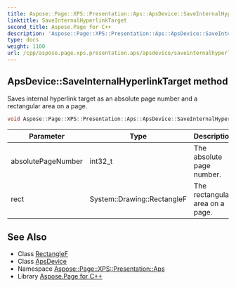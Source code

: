 ```yaml
---
title: Aspose::Page::XPS::Presentation::Aps::ApsDevice::SaveInternalHyperlinkTarget method
linktitle: SaveInternalHyperlinkTarget
second_title: Aspose.Page for C++
description: 'Aspose::Page::XPS::Presentation::Aps::ApsDevice::SaveInternalHyperlinkTarget method. Saves internal hyperlink target as an absolute page number and a rectangular area on a page in C++.'
type: docs
weight: 1100
url: /cpp/aspose.page.xps.presentation.aps/apsdevice/saveinternalhyperlinktarget/
---
```

## ApsDevice::SaveInternalHyperlinkTarget method


Saves internal hyperlink target as an absolute page number and a rectangular area on a page.

```cpp
void Aspose::Page::XPS::Presentation::Aps::ApsDevice::SaveInternalHyperlinkTarget(int32_t absolutePageNumber, System::Drawing::RectangleF rect) override
```


| Parameter | Type | Description |
| --- | --- | --- |
| absolutePageNumber | int32_t | The absolute page number. |
| rect | System::Drawing::RectangleF | The rectangular area on a page. |

## See Also

* Class [RectangleF](../../../system.drawing/rectanglef/)
* Class [ApsDevice](../)
* Namespace [Aspose::Page::XPS::Presentation::Aps](../../)
* Library [Aspose.Page for C++](../../../)
